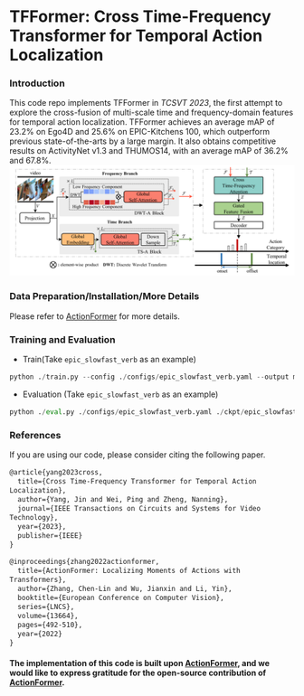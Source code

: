# TFFormer: Cross Time-Frequency Transformer for Temporal Action Localization


### Introduction
This code repo implements TFFormer in _TCSVT 2023_, the first attempt to explore the cross-fusion of multi-scale time and frequency-domain features for temporal action localization. TFFormer achieves an average mAP of 23.2% on Ego4D and 25.6% on EPIC-Kitchens 100, which outperform previous state-of-the-arts by a large margin. It also obtains competitive results on ActivityNet v1.3 and THUMOS14, with an average mAP of 36.2% and 67.8%.
![pipeline](./teaser.png)
### Data Preparation/Installation/More Details
Please refer to [ActionFormer](https://github.com/happyharrycn/actionformer_release) for more details.
### Training and Evaluation
- Train(Take `epic_slowfast_verb` as an example)
```python 
python ./train.py --config ./configs/epic_slowfast_verb.yaml --output model
```
- Evaluation (Take `epic_slowfast_verb` as an example)
```python
python ./eval.py ./configs/epic_slowfast_verb.yaml ./ckpt/epic_slowfast_verb_model
```

### References
If you are using our code, please consider citing the following paper.
```
@article{yang2023cross,
  title={Cross Time-Frequency Transformer for Temporal Action Localization},
  author={Yang, Jin and Wei, Ping and Zheng, Nanning},
  journal={IEEE Transactions on Circuits and Systems for Video Technology},
  year={2023},
  publisher={IEEE}
}
```

```
@inproceedings{zhang2022actionformer,
  title={ActionFormer: Localizing Moments of Actions with Transformers},
  author={Zhang, Chen-Lin and Wu, Jianxin and Li, Yin},
  booktitle={European Conference on Computer Vision},
  series={LNCS},
  volume={13664},
  pages={492-510},
  year={2022}
}
```

#### The implementation of this code is built upon [ActionFormer](https://github.com/happyharrycn/actionformer_release), and we would like to express gratitude for the open-source contribution of [ActionFormer](https://github.com/happyharrycn/actionformer_release).